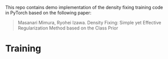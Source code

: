 This repo contains demo implementation of the density fixing training code in PyTorch based on the following paper:
> Masanari Mimura, Ryohei Izawa. Density Fixing: Simple yet Effective Regularization Method based on the Class Prior

# Training